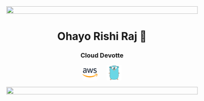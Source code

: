 <img src="https://i.imgur.com/dBaSKWF.gif" height="20" width="100%">
<h1 align="center">Ohayo Rishi Raj 🏯</h1>

<h3 align="center">Cloud Devotte</h3>
<p align="center"><a href="https://www.credly.com/badges/eabeb1f7-f857-4b4b-b265-04c9bed986c7/public_url" target="_blank" rel="noreferrer"> <img src="https://raw.githubusercontent.com/devicons/devicon/master/icons/amazonwebservices/amazonwebservices-original-wordmark.svg" alt="aws" width="40" height="40"/></a>
&nbsp;&nbsp;&nbsp;&nbsp;
<a href="https://github.com/Rishiraj8/GoLang-Learning" target="_blank" rel="noreferrer"> <img src="https://raw.githubusercontent.com/devicons/devicon/master/icons/go/go-original.svg" alt="go" width="40" height="40"/> </a>
</p>


<img src="https://i.imgur.com/dBaSKWF.gif" height="20" width="100%">
